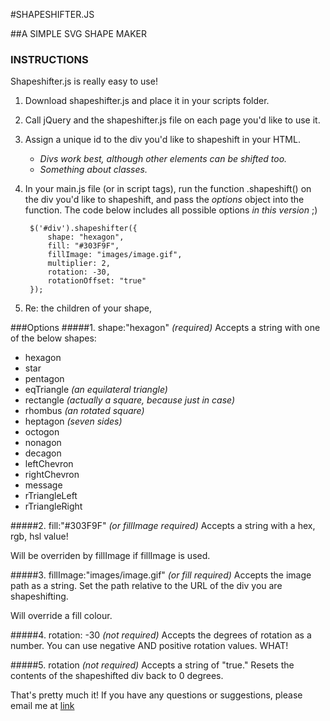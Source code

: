 #SHAPESHIFTER.JS

##A SIMPLE SVG SHAPE MAKER 
### INSTRUCTIONS

Shapeshifter.js is really easy to use!

1. Download shapeshifter.js and place it in your scripts folder.
2. Call jQuery and the shapeshifter.js file on each page you'd like to use it.
3. Assign a unique id to the div you'd like to shapeshift in your HTML.

	* _Divs work best, although other elements can be shifted too._
 	* _Something about classes._
 	
4. In your main.js file (or in script tags), run the function .shapeshift() on the div you'd like to shapeshift, and pass the *options* object into the function. The code below includes all possible options *in this version* ;) 

	    $('#div').shapeshifter({
	    	shape: "hexagon",
	    	fill: "#303F9F",
	    	fillImage: "images/image.gif",
	    	multiplier: 2,
	    	rotation: -30,
	    	rotationOffset: "true"
	    });
5. Re: the children of your shape, 

###Options
#####1. shape:"hexagon" _(required)_
Accepts a string with one of the below shapes:

   - hexagon 
   - star
   - pentagon
   - eqTriangle _(an equilateral triangle)_
   - rectangle _(actually a square, because just in case)_
   - rhombus _(an rotated square)_
   - heptagon _(seven sides)_
   - octogon
   - nonagon
   - decagon
   - leftChevron
   - rightChevron
   - message
   - rTriangleLeft
   - rTriangleRight

#####2. fill:"#303F9F" _(or fillImage required)_
Accepts a string with a hex, rgb, hsl value!

Will be overriden by fillImage if fillImage is used.

#####3. fillImage:"images/image.gif" _(or fill  required)_
Accepts the image path as a string. Set the path relative to the URL of the div you are shapeshifting.

Will override a fill colour.

#####4. rotation: -30 _(not required)_
Accepts the degrees of rotation as a number. You can use negative AND positive rotation values. WHAT!

#####5. rotation _(not required)_
Accepts a string of "true." Resets the contents of the shapeshifted div back to 0 degrees.

That's pretty much it! If you have any questions or suggestions, please email me at [link](mailto:c.n.soltys@gmail.com)
